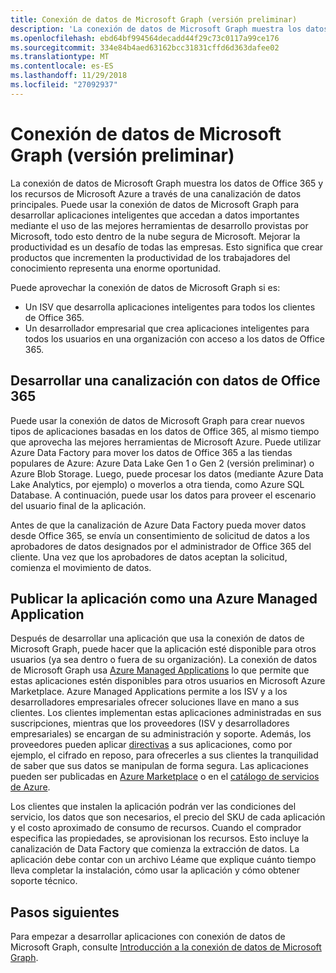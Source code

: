 ```yaml
---
title: Conexión de datos de Microsoft Graph (versión preliminar)
description: 'La conexión de datos de Microsoft Graph muestra los datos de Office 365 y los recursos de Microsoft Azure a través de una canalización de datos principales. Puede usar la conexión de datos de Microsoft Graph para desarrollar aplicaciones inteligentes que accedan a datos importantes mediante el uso de las mejores herramientas de desarrollo provistas por Microsoft, todo esto dentro de la nube segura de Microsoft. Mejorar la productividad es un desafío de todas las empresas. Esto significa que crear productos que incrementen la productividad de los trabajadores del conocimiento representa una enorme oportunidad. '
ms.openlocfilehash: ebd64bf994564decadd44f29c73c0117a99ce176
ms.sourcegitcommit: 334e84b4aed63162bcc31831cffd6d363dafee02
ms.translationtype: MT
ms.contentlocale: es-ES
ms.lasthandoff: 11/29/2018
ms.locfileid: "27092937"
---
```

# <a name="microsoft-graph-data-connect-preview"></a>Conexión de datos de Microsoft Graph (versión preliminar)

La conexión de datos de Microsoft Graph muestra los datos de Office 365 y los recursos de Microsoft Azure a través de una canalización de datos principales. Puede usar la conexión de datos de Microsoft Graph para desarrollar aplicaciones inteligentes que accedan a datos importantes mediante el uso de las mejores herramientas de desarrollo provistas por Microsoft, todo esto dentro de la nube segura de Microsoft. Mejorar la productividad es un desafío de todas las empresas. Esto significa que crear productos que incrementen la productividad de los trabajadores del conocimiento representa una enorme oportunidad. 

Puede aprovechar la conexión de datos de Microsoft Graph si es:

- Un ISV que desarrolla aplicaciones inteligentes para todos los clientes de Office 365.
- Un desarrollador empresarial que crea aplicaciones inteligentes para todos los usuarios en una organización con acceso a los datos de Office 365.

## <a name="develop-a-pipeline-with-office-365-data"></a>Desarrollar una canalización con datos de Office 365
Puede usar la conexión de datos de Microsoft Graph para crear nuevos tipos de aplicaciones basadas en los datos de Office 365, al mismo tiempo que aprovecha las mejores herramientas de Microsoft Azure. Puede utilizar Azure Data Factory para mover los datos de Office 365 a las tiendas populares de Azure: Azure Data Lake Gen 1 o Gen 2 (versión preliminar) o Azure Blob Storage. Luego, puede procesar los datos (mediante Azure Data Lake Analytics, por ejemplo) o moverlos a otra tienda, como Azure SQL Database. A continuación, puede usar los datos para proveer el escenario del usuario final de la aplicación.

Antes de que la canalización de Azure Data Factory pueda mover datos desde Office 365, se envía un consentimiento de solicitud de datos a los aprobadores de datos designados por el administrador de Office 365 del cliente. Una vez que los aprobadores de datos aceptan la solicitud, comienza el movimiento de datos.

## <a name="publish-your-app-as-an-azure-managed-application"></a>Publicar la aplicación como una Azure Managed Application
Después de desarrollar una aplicación que usa la conexión de datos de Microsoft Graph, puede hacer que la aplicación esté disponible para otros usuarios (ya sea dentro o fuera de su organización). La conexión de datos de Microsoft Graph usa [Azure Managed Applications](https://docs.microsoft.com/es-ES/azure/managed-applications/overview) lo que permite que estas aplicaciones estén disponibles para otros usuarios en Microsoft Azure Marketplace. Azure Managed Applications permite a los ISV y a los desarrolladores empresariales ofrecer soluciones llave en mano a sus clientes. Los clientes implementan estas aplicaciones administradas en sus suscripciones, mientras que los proveedores (ISV y desarrolladores empresariales) se encargan de su administración y soporte. Además, los proveedores pueden aplicar [directivas](https://docs.microsoft.com/es-ES/azure/managed-applications/overview#azure-policy) a sus aplicaciones, como por ejemplo, el cifrado en reposo, para ofrecerles a sus clientes la tranquilidad de saber que sus datos se manipulan de forma segura. Las aplicaciones pueden ser publicadas en [Azure Marketplace](https://docs.microsoft.com/es-ES/azure/managed-applications/publish-marketplace-app) o en el [catálogo de servicios de Azure](https://docs.microsoft.com/es-ES/azure/managed-applications/publish-service-catalog-app).

Los clientes que instalen la aplicación podrán ver las condiciones del servicio, los datos que son necesarios, el precio del SKU de cada aplicación y el costo aproximado de consumo de recursos. Cuando el comprador especifica las propiedades, se aprovisionan los recursos. Esto incluye la canalización de Data Factory que comienza la extracción de datos. La aplicación debe contar con un archivo Léame que explique cuánto tiempo lleva completar la instalación, cómo usar la aplicación y cómo obtener soporte técnico.

## <a name="next-steps"></a>Pasos siguientes 
Para empezar a desarrollar aplicaciones con conexión de datos de Microsoft Graph, consulte [Introducción a la conexión de datos de Microsoft Graph](data-connect-concept-overview.md).
